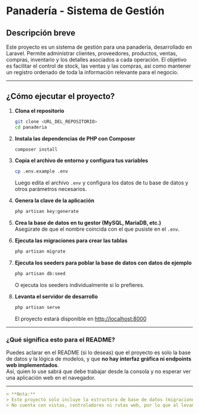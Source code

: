 # Panadería - Sistema de Gestión

## Descripción breve

Este proyecto es un sistema de gestión para una panadería, desarrollado en Laravel. Permite administrar clientes, proveedores, productos, ventas, compras, inventario y los detalles asociados a cada operación. El objetivo es facilitar el control de stock, las ventas y las compras, así como mantener un registro ordenado de toda la información relevante para el negocio.

---

## ¿Cómo ejecutar el proyecto?

1. **Clona el repositorio**
   ```bash
   git clone <URL_DEL_REPOSITORIO>
   cd panaderia
   ```

2. **Instala las dependencias de PHP con Composer**
   ```bash
   composer install
   ```

3. **Copia el archivo de entorno y configura tus variables**
   ```bash
   cp .env.example .env
   ```
   Luego edita el archivo `.env` y configura los datos de tu base de datos y otros parámetros necesarios.

4. **Genera la clave de la aplicación**
   ```bash
   php artisan key:generate
   ```

5. **Crea la base de datos en tu gestor (MySQL, MariaDB, etc.)**  
   Asegúrate de que el nombre coincida con el que pusiste en el `.env`.

6. **Ejecuta las migraciones para crear las tablas**
   ```bash
   php artisan migrate
   ```

7. **Ejecuta los seeders para poblar la base de datos con datos de ejemplo**
   ```bash
   php artisan db:seed
   ```
   O ejecuta los seeders individualmente si lo prefieres.

8. **Levanta el servidor de desarrollo**
   ```bash
   php artisan serve
   ```
   El proyecto estará disponible en [http://localhost:8000](http://localhost:8000)

---

### ¿Qué significa esto para el README?

Puedes aclarar en el README (si lo deseas) que el proyecto es solo la base de datos y la lógica de modelos, y que **no hay interfaz gráfica ni endpoints web implementados**.  
Así, quien lo use sabrá que debe trabajar desde la consola y no esperar ver una aplicación web en el navegador.

---

```markdown
> **Nota:**  
> Este proyecto solo incluye la estructura de base de datos (migraciones), modelos Eloquent, factories y seeders.  
> No cuenta con vistas, controladores ni rutas web, por lo que al levantar el servidor (`php artisan serve`) no se mostrará ninguna interfaz en el navegador.
```